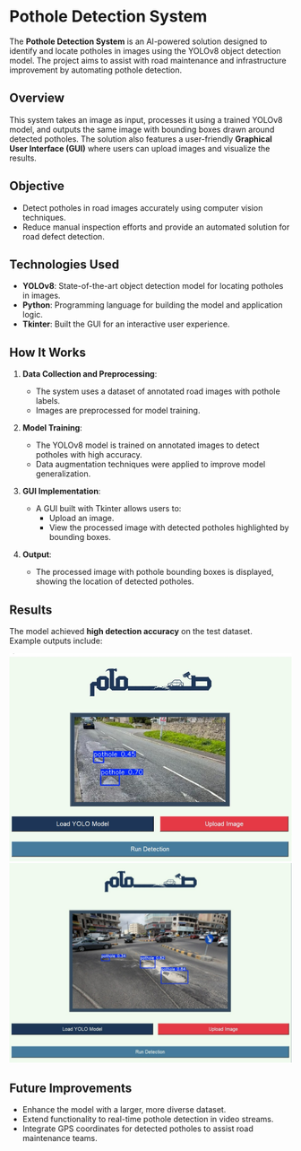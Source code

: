 # Pothole Detection System

The **Pothole Detection System** is an AI-powered solution designed to identify and locate potholes in images using the YOLOv8 object detection model. The project aims to assist with road maintenance and infrastructure improvement by automating pothole detection.

## Overview
This system takes an image as input, processes it using a trained YOLOv8 model, and outputs the same image with bounding boxes drawn around detected potholes. The solution also features a user-friendly **Graphical User Interface (GUI)** where users can upload images and visualize the results.

## Objective
- Detect potholes in road images accurately using computer vision techniques.  
- Reduce manual inspection efforts and provide an automated solution for road defect detection.

## Technologies Used
- **YOLOv8**: State-of-the-art object detection model for locating potholes in images.  
- **Python**: Programming language for building the model and application logic.  
- **Tkinter**: Built the GUI for an interactive user experience.  

## How It Works
1. **Data Collection and Preprocessing**:
   - The system uses a dataset of annotated road images with pothole labels.
   - Images are preprocessed for model training.

2. **Model Training**:
   - The YOLOv8 model is trained on annotated images to detect potholes with high accuracy.
   - Data augmentation techniques were applied to improve model generalization.

3. **GUI Implementation**:
   - A GUI built with Tkinter allows users to:
     - Upload an image.
     - View the processed image with detected potholes highlighted by bounding boxes.

4. **Output**:
   - The processed image with pothole bounding boxes is displayed, showing the location of detected potholes.

## Results
The model achieved **high detection accuracy** on the test dataset.  
Example outputs include:

![Pothole Detection GUI](Images/GUI.jpg)
![Detected Potholes](Images/GUI2.png)

## Future Improvements
- Enhance the model with a larger, more diverse dataset.  
- Extend functionality to real-time pothole detection in video streams.  
- Integrate GPS coordinates for detected potholes to assist road maintenance teams.

